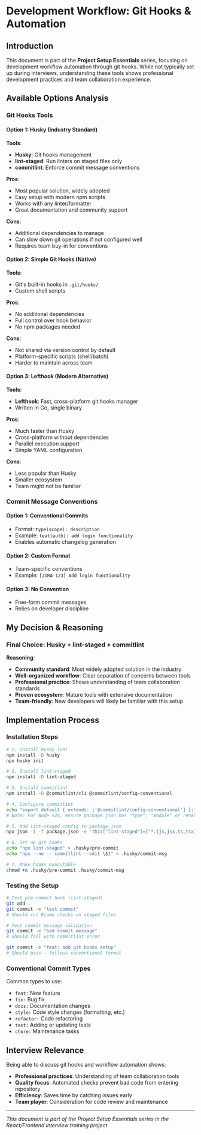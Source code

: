 # Development Workflow: Git Hooks & Automation

## Introduction

This document is part of the **Project Setup Essentials** series, focusing on development workflow automation through git hooks. While not typically set up during interviews, understanding these tools shows professional development practices and team collaboration experience.

## Available Options Analysis

### Git Hooks Tools

#### Option 1: Husky (Industry Standard)

**Tools**:

- **Husky**: Git hooks management
- **lint-staged**: Run linters on staged files only
- **commitlint**: Enforce commit message conventions

**Pros**:

- Most popular solution, widely adopted
- Easy setup with modern npm scripts
- Works with any linter/formatter
- Great documentation and community support

**Cons**:

- Additional dependencies to manage
- Can slow down git operations if not configured well
- Requires team buy-in for conventions

#### Option 2: Simple Git Hooks (Native)

**Tools**:

- Git's built-in hooks in `.git/hooks/`
- Custom shell scripts

**Pros**:

- No additional dependencies
- Full control over hook behavior
- No npm packages needed

**Cons**:

- Not shared via version control by default
- Platform-specific scripts (shell/batch)
- Harder to maintain across team

#### Option 3: Lefthook (Modern Alternative)

**Tools**:

- **Lefthook**: Fast, cross-platform git hooks manager
- Written in Go, single binary

**Pros**:

- Much faster than Husky
- Cross-platform without dependencies
- Parallel execution support
- Simple YAML configuration

**Cons**:

- Less popular than Husky
- Smaller ecosystem
- Team might not be familiar

### Commit Message Conventions

#### Option 1: Conventional Commits

- Format: `type(scope): description`
- Example: `feat(auth): add login functionality`
- Enables automatic changelog generation

#### Option 2: Custom Format

- Team-specific conventions
- Example: `[JIRA-123] Add login functionality`

#### Option 3: No Convention

- Free-form commit messages
- Relies on developer discipline

## My Decision & Reasoning

### Final Choice: Husky + lint-staged + commitlint

**Reasoning**:

- **Community standard**: Most widely adopted solution in the industry
- **Well-organized workflow**: Clear separation of concerns between tools
- **Professional practice**: Shows understanding of team collaboration standards
- **Proven ecosystem**: Mature tools with extensive documentation
- **Team-friendly**: New developers will likely be familiar with this setup

## Implementation Process

### Installation Steps

```bash
# 1. Install Husky (v9)
npm install -D husky
npx husky init

# 2. Install lint-staged
npm install -D lint-staged

# 3. Install commitlint
npm install -D @commitlint/cli @commitlint/config-conventional

# 4. Configure commitlint
echo "export default { extends: ['@commitlint/config-conventional'] };" > commitlint.config.js
# Note: For Node v24, ensure package.json has "type": "module" or rename to commitlint.config.mjs

# 5. Add lint-staged config to package.json
npx json -I -f package.json -e 'this["lint-staged"]={"*.{js,jsx,ts,tsx}": "biome check --fix"}'

# 6. Set up git hooks
echo "npx lint-staged" > .husky/pre-commit
echo "npx --no -- commitlint --edit \$1" > .husky/commit-msg

# 7. Make hooks executable
chmod +x .husky/pre-commit .husky/commit-msg
```

### Testing the Setup

```bash
# Test pre-commit hook (lint-staged)
git add .
git commit -m "test commit"
# Should run Biome checks on staged files

# Test commit message validation
git commit -m "bad commit message"
# Should fail with commitlint error

git commit -m "feat: add git hooks setup"
# Should pass - follows conventional format
```

### Conventional Commit Types

Common types to use:

- `feat:` New feature
- `fix:` Bug fix
- `docs:` Documentation changes
- `style:` Code style changes (formatting, etc.)
- `refactor:` Code refactoring
- `test:` Adding or updating tests
- `chore:` Maintenance tasks

## Interview Relevance

Being able to discuss git hooks and workflow automation shows:

- **Professional practices**: Understanding of team collaboration tools
- **Quality focus**: Automated checks prevent bad code from entering repository
- **Efficiency**: Saves time by catching issues early
- **Team player**: Consideration for code review and maintenance

---

_This document is part of the Project Setup Essentials series in the React/Frontend interview training project._
